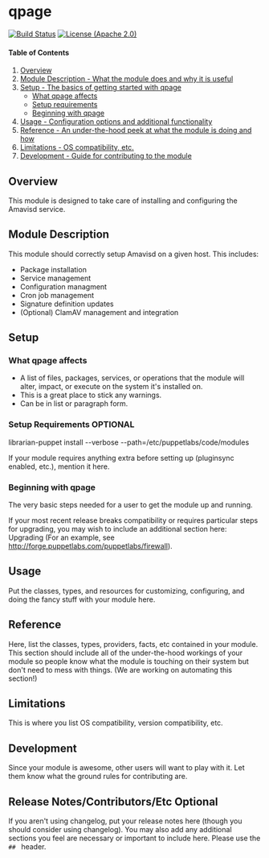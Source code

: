 # qpage
[![Build Status](https://travis-ci.org/broadinstitute/puppet-qpage.svg?branch=master)](https://travis-ci.org/broadinstitute/puppet-qpage)
[![License (Apache 2.0)](https://img.shields.io/badge/license-Apache-blue.svg)](https://opensource.org/licenses/Apache-2.0)
#### Table of Contents

1. [Overview](#overview)
2. [Module Description - What the module does and why it is useful](#module-description)
3. [Setup - The basics of getting started with qpage](#setup)
    * [What qpage affects](#what-qpage-affects)
    * [Setup requirements](#setup-requirements)
    * [Beginning with qpage](#beginning-with-qpage)
4. [Usage - Configuration options and additional functionality](#usage)
5. [Reference - An under-the-hood peek at what the module is doing and how](#reference)
5. [Limitations - OS compatibility, etc.](#limitations)
6. [Development - Guide for contributing to the module](#development)

## Overview

This module is designed to take care of installing and configuring the Amavisd
service.

## Module Description

This module should correctly setup Amavisd on a given host.  This includes:

* Package installation
* Service management
* Configuration managment
* Cron job management
* Signature definition updates
* (Optional) ClamAV management and integration

## Setup

### What qpage affects

* A list of files, packages, services, or operations that the module will alter,
  impact, or execute on the system it's installed on.
* This is a great place to stick any warnings.
* Can be in list or paragraph form.

### Setup Requirements **OPTIONAL**

librarian-puppet install --verbose --path=/etc/puppetlabs/code/modules

If your module requires anything extra before setting up (pluginsync enabled,
etc.), mention it here.

### Beginning with qpage

The very basic steps needed for a user to get the module up and running.

If your most recent release breaks compatibility or requires particular steps
for upgrading, you may wish to include an additional section here: Upgrading
(For an example, see http://forge.puppetlabs.com/puppetlabs/firewall).

## Usage

Put the classes, types, and resources for customizing, configuring, and doing
the fancy stuff with your module here.

## Reference

Here, list the classes, types, providers, facts, etc contained in your module.
This section should include all of the under-the-hood workings of your module so
people know what the module is touching on their system but don't need to mess
with things. (We are working on automating this section!)

## Limitations

This is where you list OS compatibility, version compatibility, etc.

## Development

Since your module is awesome, other users will want to play with it. Let them
know what the ground rules for contributing are.

## Release Notes/Contributors/Etc **Optional**

If you aren't using changelog, put your release notes here (though you should
consider using changelog). You may also add any additional sections you feel are
necessary or important to include here. Please use the `## ` header.
